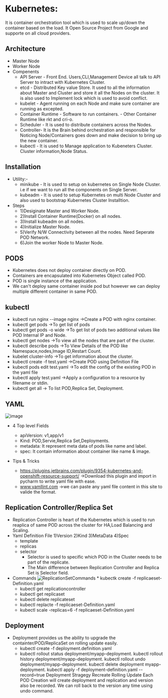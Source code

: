 # Kubernetes:
  It is container orchestration tool which is used to scale up/down the container based on the load.
  It Open Source Project from Google and supporte on all cloud providers.

## Architecture
 * Master Node
 * Worker Node
 * Compenents
    * API Server - Front End. Users,CLI,Management Device all talk to API Server to intract with Kubernetes Cluster.
    * etcd - Distributed Key value Store. It used to all the information about Master and Cluster and store it all the Nodes on the cluster. It is also used to Implement lock which is used to avoid conflict.
    * kubelet - Agent running on each Node and make sure container are running as excepted.
    * Container Runtime - Software to run containers.
	   	  - Other Container Runtime like rkt and cri-o.
    * Scheduler - It is used to distribute containers across the Nodes.
    * Controller- It is the Brain behind orchestration and responsible for Noticing Node/Containers goes down and make decision to bring up the new container.
    * kubectl - It is used to Manage application to Kubeneters Cluster. Cluster information,Node Status.
 

## Installation	
   * Utility:-
      * minikube - It is used to setup on kubernetes on Single Node Cluster. i.e if we want to run all the components on Single Server.
      * kubeadm - It is used to setup Kubernetes on multi Node Cluster and also used to bootstrap Kubernetes Cluster Installtion.
   * Steps
      * 1)Desiginate Master and Worker Node.
      * 2)Install Container Runtime(Docker) on all nodes.
      * 3)Install kubeadm on all nodes.
      * 4)Initialize Master Node.
      * 5)Verify N/W Connectivity between all the nodes. Need Seperate POD Network.
      * 6)Join the worker Node to Master Node.

## PODS
   * Kubernetes does not deploy container directly on POD.
   * Containers are encapsulated into Kubernetes Object called POD.
   * POD is single instance of the application.
   * We can't deploy same container inside pod but however we can deploy multiple different container in same POD.
    
## kubectl
   *  kubectl run nginx --image nginx ->Create a POD with nginx container.
   *  kubectl get pods  ->To get list of pods
   *  kubectl get pods -o wide ->To get list of pods two additional values like POD Internal IP and Node.
   *  kubectl get nodes ->To view all the nodes that are part of the cluster.
   *  kubectl describe pods ->To View Details of the POD like Namespace,nodes,Image ID,Restart Count.
   *  kubelet cluster-info ->To get information about the cluster.
   *  kubectl create -f test.yaml ->Create POD using Definition File
   *  kubectl pods edit test.yaml ->To edit the config of the existing POD in the yaml file
   *  kubectl apply test.yaml  ->Apply a configuration to a resource by filename or stdin.
   *  kubectl get all -> To list POD,Replica Set, Deployment.
   
      
## YAML
   ![image](https://user-images.githubusercontent.com/30715707/70966907-b15eb000-20ba-11ea-91eb-2443daab1b9c.png)
   
   * 4 Top level Fields
     * apiVersion: v1,app/v1	
     * Kind: POD,Servie,Replica Set,Deployments.
     * metadata: It represent meta data of pods like name and label.
     * spec: It contain information about container like name & image. 
 
  * Tips & Tricks
     * https://plugins.jetbrains.com/plugin/9354-kubernetes-and-openshift-resource-support/ ->Download this plugin and import in pycharm to write yaml file with ease.
     * www.yamllint.com ->we can paste any yaml file content in this site to valide the format.

## Replication Controller/Replica Set
   * Replication Controller is heart of the Kubernetes which is used to run reaplica of same POD across the cluster for HA,Load Balancing and Scaling.
   * Yaml Definition File
	1)Version
	2)Kind
	3)MetaData
	4)Spec
	   * template
	   * replicas
	   * selector
	      * Selector is used to specific which POD in the Cluster needs to be part of the replicate.
	      * The Main difference between Replication Controller and Replica Set is Selector field.
   * Commands
    ![ReplicationSetCommands](https://user-images.githubusercontent.com/30715707/71318525-fff3bc00-24b7-11ea-88af-f31e86aa5edb.PNG)
          * kubectk create -f replicaeset-Definition.yaml
	  * kubectl get replicationcontroller
	  * kubectl get replicaset
	  * kubectl delete replicateset <Replicateset Name>
	  * kubectl replacte -f replicaeset-Definition.yaml
	  * kubectl scale -replicas=6 -f replicaeset-Definition.yaml
	
## Deployment
  * Deployment provides us the ability to upgrade the containter/POD/ReplicaSet on rolling update easily.
 	* kubectl create -f deployment.definition.yaml
 	* kubectl rollout status deployment/myapp-deployment.
	kubectl rollout history deployment/myapp-deployment.
	kubectl rollout undo deployment/myapp-deployment.
	kubectl delete deployment myapp-deployment.
	kubectl apply -f deployment-definition.yaml --record=true
	Deployment Stragegy
	  Recreate
	  Rolling Update
		  Each POD Creation will create deployment and replication and version also be recorded. We can roll back to the version any time using undo command.
